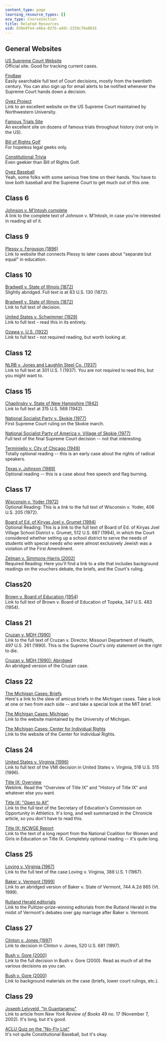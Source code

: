 ```yaml
---
content_type: page
learning_resource_types: []
ocw_type: CourseSection
title: Related Resources
uid: 830e9fe4-e6ba-02fb-addc-2359c70a8016
---
```


General Websites
----------------

[US Supreme Court Website](http://www.supremecourtus.gov/)  
Official site. Good for tracking current cases.

[Findlaw](http://www.findlaw.com/)  
Easily searchable full text of Court decisions, mostly from the twentieth century. You can also sign up for email alerts to be notified whenever the Supreme Court hands down a decision.

[Oyez Project](http://www.oyez.org/oyez/frontpage)  
Link to an excellent website on the US Supreme Court maintained by Northwestern University.

[Famous Trials Site](http://www.famous-trials.com/)  
An excellent site on dozens of famous trials throughout history (not only in the US).

[Bill of Rights Golf](http://law2.umkc.edu/faculty/projects/ftrials/conlaw/golf.htm)  
For hopeless legal geeks only.

[Constitutional Trivia](http://www.funtrivia.com/quizzes/world/us_law/constitution_of_the_usa.html)  
Even geekier than Bill of Rights Golf.

[Oyez Baseball](https://www.fastcase.com/blog/the-baseball-card-that-changed-the-sound-of-the-supreme-court/)  
Yeah, some folks with some serious free time on their hands. You have to love both baseball and the Supreme Court to get much out of this one.

Class 6
-------

[Johnson v. M'Intosh complete](http://www.casebriefs.com/blog/law/property/property-law-keyed-to-dukeminier/first-possession-acquisition-of-property-by-discovery-capture-and-creation/johnson-v-mintosh/)  
A link to the complete text of Johnson v. M'Intosh, in case you're interested in reading all of it.

Class 9
-------

[Plessy v. Ferguson (1896)](https://www.oyez.org/cases/1850-1900/163us537)  
Link to website that connects Plessy to later cases about "separate but equal" in education.

Class 10
--------

[Bradwell v. State of Illinois (1872)](http://caselaw.lp.findlaw.com/scripts/getcase.pl?court=US&vol=83&invol=130)  
Slightly abridged. Full text is at 83 U.S. 130 (1872).

[Bradwell v. State of Illinois (1872)](http://caselaw.lp.findlaw.com/scripts/getcase.pl?court=US&vol=83&invol=130)  
Link to full text of decision.

[United States v. Schwimmer (1929)](http://caselaw.lp.findlaw.com/scripts/getcase.pl?court=US&vol=279&invol=644)  
Link to full text - read this in its entirety.

[Ozawa v. U.S. (1922)](http://caselaw.lp.findlaw.com/scripts/getcase.pl?court=US&vol=260&invol=178)  
Link to full text - not required reading, but worth looking at.

Class 12
--------

[NLRB v. Jones and Laughlin Steel Co. (1937)](http://caselaw.lp.findlaw.com/scripts/getcase.pl?court=US&vol=301&invol=1)  
Link to full text at 301 U.S. 1 (1937). You are not required to read this, but you might want to.

Class 15
--------

[Chaplinsky v. State of New Hampshire (1942)](http://caselaw.lp.findlaw.com/scripts/getcase.pl?court=US&vol=315&invol=568)  
Link to full text at 315 U.S. 568 (1942).

[National Socialist Party v. Skokie (1977)](http://caselaw.lp.findlaw.com/scripts/getcase.pl?court=US&vol=432&invol=43)  
First Supreme Court ruling on the Skokie march.

[National Socialist Party of America v. Village of Skokie (1977)](http://caselaw.lp.findlaw.com/scripts/getcase.pl?court=US&vol=434&invol=1327)  
Full text of the final Supreme Court decision -- not that interesting.

[Terminiello v. City of Chicago (1949)](http://caselaw.lp.findlaw.com/scripts/getcase.pl?court=US&vol=337&invol=1)  
Totally optional reading -- this is an early case about the rights of radical speakers.

[Texas v. Johnson (1989)](http://caselaw.lp.findlaw.com/scripts/getcase.pl?court=US&vol=491&invol=397)  
Optional reading -- this is a case about free speech and flag burning.

Class 17
--------

[Wisconsin v. Yoder (1972)](http://caselaw.lp.findlaw.com/scripts/getcase.pl?court=US&vol=406&invol=205)  
Optional Reading: This is a link to the full text of Wisconsin v. Yoder, 406 U.S. 205 (1972).

[Board of Ed. of Kiryas Joel v. Grumet (1994)](http://caselaw.lp.findlaw.com/scripts/getcase.pl?court=US&vol=000&invol=u10355)  
Optional Reading: This is a link to the full text of Board of Ed. of Kiryas Joel Village School District v. Grumet, 512 U.S. 687 (1994), in which the Court considered whether setting up a school district to serve the needs of students with special needs who were almost exclusively Jewish was a violation of the First Amendment.

[Zelman v. Simmons-Harris (2002)](http://www.law.cornell.edu/supct/html/00-1751.ZS.html)  
Required Reading: Here you'll find a link to a site that includes background readings on the vouchers debate, the briefs, and the Court's ruling.

Class20
-------

[Brown v. Board of Education (1954)](http://caselaw.lp.findlaw.com/scripts/getcase.pl?court=US&vol=347&invol=483)  
Link to full text of Brown v. Board of Education of Topeka, 347 U.S. 483 (1954).

Class 21
--------

[Cruzan v. MDH (1990)](http://caselaw.lp.findlaw.com/scripts/getcase.pl?court=US&vol=497&invol=261)  
Link to the full text of Cruzan v. Director, Missouri Department of Health, 497 U.S. 261 (1990). This is the Supreme Court's only statement on the right to die.

[Cruzan v. MDH (1990): Abridged](https://www.casebriefs.com/blog/law/constitutional-law/constitutional-law-keyed-to-stone/implied-fundamental-rights/cruzan-v-director-missouri-department-of-health-2/)  
An abridged version of the Cruzan case.

Class 22
--------

[The Michigan Cases: Briefs](http://supreme.lp.findlaw.com/supreme_court/docket/2002/april.html)  
Here's a link to the slew of amicus briefs in the Michigan cases. Take a look at one or two from each side -- and take a special look at the MIT brief.

[The Michigan Cases: Michigan](http://www.umich.edu/~urel/admissions/)  
Link to the website maintained by the University of Michigan.

[The Michigan Cases: Center for Individual Rights](http://www.cir-usa.org/cases/michigan.html)  
Link to the website of the Center for Individual Rights.

Class 24
--------

[United States v. Virginia (1996)](http://caselaw.lp.findlaw.com/scripts/getcase.pl?court=US&vol=000&invol=u20026)  
Link to full text of the VMI decision in United States v. Virginia, 518 U.S. 515 (1996).

[Title IX: Overview](http://bailiwick.lib.uiowa.edu/ge/)  
Weblink. Read the "Overview of Title IX" and "History of Title IX" and whatever else you want.

[Title IX: "Open to All"](http://www.ed.gov/about/bdscomm/list/athletics/report.html)  
Link to the full text of the Secretary of Education's Commission on Opportunity in Athletics. It's long, and well summarized in the Chronicle article, so you don't have to read this.

[Title IX: NCWGE Report](http://ncwge.org/pubs-reports.html)  
Link to the text of a long report from the National Coalition for Women and Girls in Education on Title IX. Completely optional reading -- it's quite long.

Class 25
--------

[Loving v. Virginia (1967)](http://caselaw.lp.findlaw.com/scripts/getcase.pl?court=US&vol=388&invol=1)  
Link to the full text of the case Loving v. Virginia, 388 U.S. 1 (1967).

[Baker v. Vermont (1999)](http://www-unix.oit.umass.edu/~leg450/Cases%20and%20statutes/Baker.pdf)  
Link to an abridged version of Baker v. State of Vermont, 744 A.2d 865 (Vt. 1999).

[Rutland Herald editorials](http://www.rutlandherald.com/apps/pbcs.dll/frontpage)  
Link to the Pulitzer-prize-winning editorials from the Rutland Herald in the midst of Vermont's debates over gay marriage after Baker v. Vermont.

Class 27
--------

[Clinton v. Jones (1997)](http://www.law.cornell.edu/supct/html/95-1853.ZS.html)  
Link to decision in Clinton v. Jones, 520 U.S. 681 (1997).

[Bush v. Gore (2000)](http://www.law.cornell.edu/supct/html/00-949.ZPC.html)  
Link to the full decision in Bush v. Gore (2000). Read as much of all the various decisions as you can.

[Bush v. Gore (2000)](http://www.law.cornell.edu/background/election/)  
Link to background materials on the case (briefs, lower court rulings, etc.).

Class 29
--------

[Joseph Lelyveld, "In Guantanamo"](http://www.nybooks.com/articles/15806)  
Link to article from _New York Review of Books_ 49 no. 17 (November 7, 2002). It's long, but it's good.

[ACLU Quiz on the "No-Fly List"](https://www.aclu.org/other/no-fly-list-risk)  
It's not quite Constitutional Baseball, but it's okay.